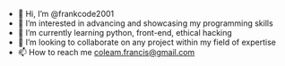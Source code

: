 - 👋 Hi, I’m @frankcode2001
- 👀 I’m interested in advancing and showcasing my programming skills
- 🌱 I’m currently learning python, front-end, ethical hacking
- 💞️ I’m looking to collaborate on any project within my field of expertise
- 📫 How to reach me coleam.francis@gmail.com

<!---
frankcode2001/frankcode2001 is a ✨ special ✨ repository because its `README.md` (this file) appears on your GitHub profile.
You can click the Preview link to take a look at your changes.
--->
